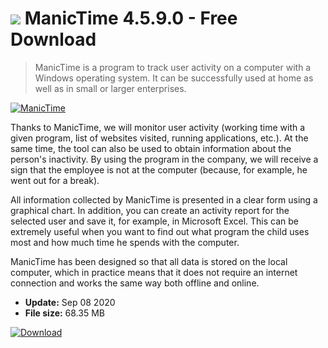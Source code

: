 # ![](https://cdn.softexe.net/static/icon/f/manictime-8893.png) ManicTime 4.5.9.0 - Free Download

> ManicTime is a program to track user activity on a computer with a Windows operating system. It can be successfully used at home as well as in small or larger enterprises.

[![ManicTime](https://gallery.dpcdn.pl/imgc/Tools/63721/g_-_420x350_1.5_-_x20151121215734_0.png)](https://softexe.net/win/system/other/manictime:hhac.html)

Thanks to ManicTime, we will monitor user activity (working time with a given program, list of websites visited, running applications, etc.). At the same time, the tool can also be used to obtain information about the person's inactivity. By using the program in the company, we will receive a sign that the employee is not at the computer (because, for example, he went out for a break).
 
 All information collected by ManicTime is presented in a clear form using a graphical chart. In addition, you can create an activity report for the selected user and save it, for example, in Microsoft Excel. This can be extremely useful when you want to find out what program the child uses most and how much time he spends with the computer.
 
 ManicTime has been designed so that all data is stored on the local computer, which in practice means that it does not require an internet connection and works the same way both offline and online.


- **Update:** Sep 08 2020
- **File size:** 68.35 MB

[![Download](https://cdn.softexe.net/static/img/download.png)](https://softexe.net/win/system/other/manictime:hhac.html)

